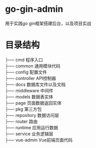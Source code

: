 # go-gin-admin
用于实践go gin框架搭建后台，以及项目实战
# 目录结构
├── cmd          程序入口<br>
├── common   通用模块代码<br>
├── config       配置文件<br>
├── controller API控制器<br>
├── docs         数据库文件以及文档<br>
├── middleware    中间件<br>
├── models     数据表实体<br>
├── page        页面数据返回实体<br>
├── pkg          第三方包<br>
├── repository 数据访问层<br>
├── router       路由<br>
├── runtime     应用运行数据<br>
├── service      业务逻辑层<br>
├── vue-admin Vue前端页面代码<br>
